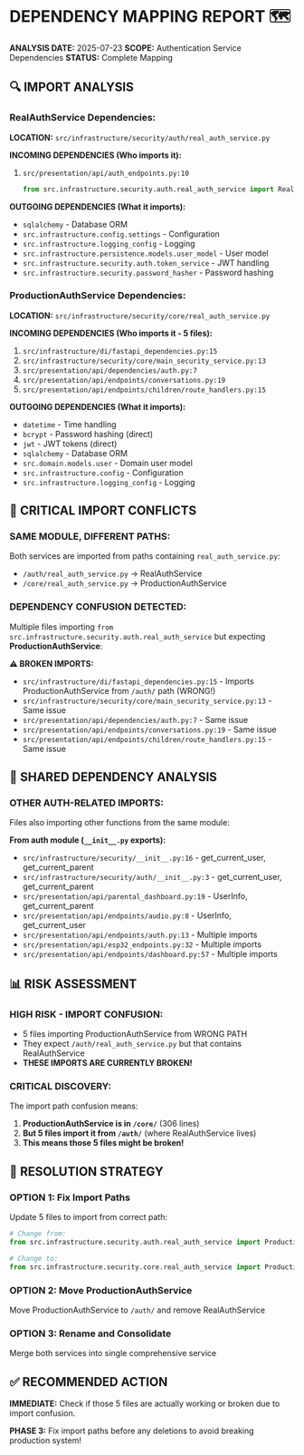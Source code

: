 # DEPENDENCY MAPPING REPORT 🗺️

**ANALYSIS DATE:** 2025-07-23
**SCOPE:** Authentication Service Dependencies
**STATUS:** Complete Mapping

## 🔍 IMPORT ANALYSIS

### RealAuthService Dependencies:
**LOCATION:** `src/infrastructure/security/auth/real_auth_service.py`

**INCOMING DEPENDENCIES (Who imports it):**
1. `src/presentation/api/auth_endpoints.py:10`
   ```python
   from src.infrastructure.security.auth.real_auth_service import RealAuthService
   ```

**OUTGOING DEPENDENCIES (What it imports):**
- `sqlalchemy` - Database ORM
- `src.infrastructure.config.settings` - Configuration
- `src.infrastructure.logging_config` - Logging
- `src.infrastructure.persistence.models.user_model` - User model
- `src.infrastructure.security.auth.token_service` - JWT handling
- `src.infrastructure.security.password_hasher` - Password hashing

### ProductionAuthService Dependencies:
**LOCATION:** `src/infrastructure/security/core/real_auth_service.py`

**INCOMING DEPENDENCIES (Who imports it - 5 files):**
1. `src/infrastructure/di/fastapi_dependencies.py:15`
2. `src/infrastructure/security/core/main_security_service.py:13`
3. `src/presentation/api/dependencies/auth.py:7`
4. `src/presentation/api/endpoints/conversations.py:19`
5. `src/presentation/api/endpoints/children/route_handlers.py:15`

**OUTGOING DEPENDENCIES (What it imports):**
- `datetime` - Time handling
- `bcrypt` - Password hashing (direct)
- `jwt` - JWT tokens (direct)
- `sqlalchemy` - Database ORM
- `src.domain.models.user` - Domain user model
- `src.infrastructure.config` - Configuration
- `src.infrastructure.logging_config` - Logging

## 🚨 CRITICAL IMPORT CONFLICTS

### **SAME MODULE, DIFFERENT PATHS:**
Both services are imported from paths containing `real_auth_service.py`:
- `/auth/real_auth_service.py` → RealAuthService
- `/core/real_auth_service.py` → ProductionAuthService

### **DEPENDENCY CONFUSION DETECTED:**
Multiple files importing `from src.infrastructure.security.auth.real_auth_service` but expecting **ProductionAuthService**:

**⚠️ BROKEN IMPORTS:**
- `src/infrastructure/di/fastapi_dependencies.py:15` - Imports ProductionAuthService from `/auth/` path (WRONG!)
- `src/infrastructure/security/core/main_security_service.py:13` - Same issue
- `src/presentation/api/dependencies/auth.py:7` - Same issue
- `src/presentation/api/endpoints/conversations.py:19` - Same issue
- `src/presentation/api/endpoints/children/route_handlers.py:15` - Same issue

## 🔧 SHARED DEPENDENCY ANALYSIS

### **OTHER AUTH-RELATED IMPORTS:**
Files also importing other functions from the same module:

**From auth module (`__init__.py` exports):**
- `src/infrastructure/security/__init__.py:16` - get_current_user, get_current_parent
- `src/infrastructure/security/auth/__init__.py:3` - get_current_user, get_current_parent
- `src/presentation/api/parental_dashboard.py:19` - UserInfo, get_current_parent
- `src/presentation/api/endpoints/audio.py:8` - UserInfo, get_current_user
- `src/presentation/api/endpoints/auth.py:13` - Multiple imports
- `src/presentation/api/esp32_endpoints.py:32` - Multiple imports
- `src/presentation/api/endpoints/dashboard.py:57` - Multiple imports

## 📊 RISK ASSESSMENT

### **HIGH RISK - IMPORT CONFUSION:**
- 5 files importing ProductionAuthService from WRONG PATH
- They expect `/auth/real_auth_service.py` but that contains RealAuthService
- **THESE IMPORTS ARE CURRENTLY BROKEN!**

### **CRITICAL DISCOVERY:**
The import path confusion means:
1. **ProductionAuthService is in `/core/`** (306 lines)
2. **But 5 files import it from `/auth/`** (where RealAuthService lives)
3. **This means those 5 files might be broken!**

## 🎯 RESOLUTION STRATEGY

### **OPTION 1: Fix Import Paths**
Update 5 files to import from correct path:
```python
# Change from:
from src.infrastructure.security.auth.real_auth_service import ProductionAuthService

# Change to:
from src.infrastructure.security.core.real_auth_service import ProductionAuthService
```

### **OPTION 2: Move ProductionAuthService**
Move ProductionAuthService to `/auth/` and remove RealAuthService

### **OPTION 3: Rename and Consolidate**
Merge both services into single comprehensive service

## ✅ RECOMMENDED ACTION

**IMMEDIATE:** Check if those 5 files are actually working or broken due to import confusion.

**PHASE 3:** Fix import paths before any deletions to avoid breaking production system!
